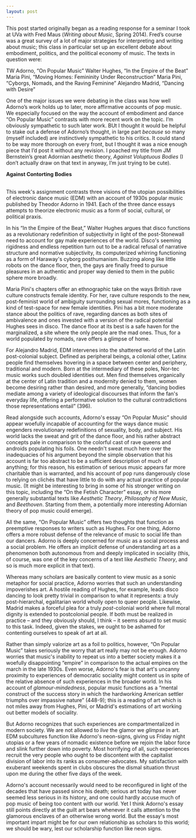 ```yaml
---
layout: post
---
```


This post started originally began as a reading response for a seminar I took at UVa with Fred Maus (*Writing about Music*, Spring 2014). Fred’s course was a great survey of a lot of major strategies for interpreting and writing about music; this class in particular set up an excellent debate about embodiment, politics, and the political economy of music. The texts in question were:

TW Adorno, “On Popular Music”
Walter Hughes, “In the Empire of the Beat”
Maria Pini, “Moving Homes: Femininity Under Reconstruction”
Maria Pini, “Cyborgs, Nomads, and the Raving Feminine”
Alejandro Madrid, “Dancing with Desire”

One of the major issues we were debating in the class was how well Adorno’s work holds up to later, more affirmative accounts of pop music. We especially focused on the way the account of embodiment and dance “On Popular Music” contrasts with more recent work on the topic. I’m obviously sympathetic to such later work. BUt I thought it would be helpful to stake out a defense of Adorno’s thought, in large part *because* so many (myself included) are instinctively sympathetic to his critics. It could stand to be way more thorough on every front, but I thought it was a nice enough piece that I’d post it without any revision. I poached my title from JM Bernstein’s great Adornian aesthetic theory, *Against Voluptuous Bodies* (I don’t actually draw on that text in anyway, I’m just trying to be cute).
<br>

**Against Contorting Bodies**

<br>
This week's assignment contrasts three visions of the utopian possibilities of electronic dance music (EDM) with an account of 1930s popular music published by Theodor Adorno in 1941. Each of the three dance essays attempts to theorize electronic music as a form of social, cultural, or political praxis.

In his “In the Empire of the Beat,” Walter Hughes argues that disco functions as a revolutionary redefinition of subjectivity in light of the post-Stonewall need to account for gay male experiences of the world. Disco's seeming rigidness and endless repetition turn out to be a radical refusal of narrative structure and normative subjectivity, its computerized whirring functioning as a form of Haraway's cyborg posthumanism. Buzzing along like little robots on the dance floor, then, the gays are finally freed to pursue pleasures in an authentic and proper way denied to them in the public sphere more broadly.

Maria Pini's chapters offer an ethnographic take on the ways British rave culture constructs female identity. For her, rave culture responds to the new, post-feminist world of ambiguity surrounding sexual mores, functioning as a kind of test-space for new female identities. Pini has a bit more moderate stance about the politics of rave, regarding dances as both sites of ambivalence and ones invested with a version of the radical potential Hughes sees in disco. The dance floor at its best is a safe haven for the marginalized, a site where the only people are the mad ones. Thus, for a world populated by nomads, rave offers a glimpse of home.

For Alejandro Madrid, EDM intervenes into the shattered world of the Latin post-colonial subject. Defined as peripheral beings, a colonial other, Latinx people find themselves hovering in a space between center and periphery, traditional and modern. Born at the intermediary of these poles, Nor-tec music works such doubled identities out. Men find themselves organically at the center of Latin tradition and a modernity denied to them, women become desiring rather than desired, and more generally, “dancing bodies mediate among a variety of ideological discourses that inform the fan's everyday life, offering a performative solution to the cultural contradictions those representations entail” (396).

Read alongside such accounts, Adorno's essay “On Popular Music” should appear woefully incapable of accounting for the ways dance music engenders revolutionary redefinitions of sexuality, body, and subject. His world lacks the sweat and grit of the dance floor, and his rather abstract concepts pale in comparison to the colorful cast of rave queens and androids populating his foils. One needn't sweat much here over the inadequacies of his argument beyond the simple observation that his account is far too abstract to be a sufficient description of much of anything; for this reason, his estimation of serious music appears far more charitable than is warranted, and his account of pop runs dangerously close to relying on clichés that have little to do with any actual practice of popular music. (It might be interesting to bring in some of his stronger writing on this topic, including the “On the Fetish Character” essay, or his more generally substantial texts like *Aesthetic Theory*, *Philosophy of New Music*, and *Beethoven*. Starting from them, a potentially more interesting Adornian theory of pop music could emerge).

All the same, “On Popular Music” offers two thoughts that function as preemptive responses to writers such as Hughes. For one thing, Adorno offers a more robust defense of the relevance of music to social life than our dancers. Adorno is deeply concerned for music as a social process and a social problem. He offers an implicit defense of understanding art as a phenomenon both autonomous from and deeply implicated in sociality (this, of course, was one of the key concerns of a text like *Aesthetic Theory*, and so is much more explicit in that text).

Whereas many scholars are basically content to view music as a sonic metaphor for social practice, Adorno worries that such an understanding impoverishes art. A hostile reading of Hughes, for example, leads disco dancing to look pretty trivial in comparison to what it represents: a truly post-hierarchal, egalitarian world wholly open to queer people. Likewise, Madrid makes a forceful plea for a truly *post*-colonial world where full moral dignity is extended to postcolonial people. If both must be realized in practice – and they obviously should, I think – it seems absurd to set music to this task. Indeed, given the stakes, we ought to be ashamed for contenting ourselves to speak of art at all.

Rather than simply valorize art as a foil to politics, however, “On Popular Music” takes seriously the worry that art really may not be enough. Adorno worries that music's inability to repeat us into a better society makes it a woefully disappointing “empire” in comparison to the actual empires on the march in the late 1930s. Even worse, Adorno's fear is that art's uncanny proximity to experiences of democratic sociality might content us in spite of the relative absence of such experiences in the broader world. In his account of *glamour-mindedness*, popular music functions as a “mental construct of the success story in which the hardworking American settler triumphs over impassive nature” (448-9); this is a reading of art which is not miles away from Hughes, Pini, or Madrid's estimations of art working out better models of sociality.

But Adorno recognizes that such experiences are compartmentalized in modern society. We are not allowed to *live* the glamor we *glimpse* in art. EDM subcultures function like Adorno's neon-signs, giving us Friday night utopias or a few years of nomadic existence before we rejoin the labor force and slink further down into poverty. Most horrifying of all, such experiences recruit the very people who ought to be discontent with the capitalist division of labor into its ranks as consumer-advocates. My satisfaction with exuberant weekends spent in clubs obscures the dismal situation thrust upon me during the other five days of the week.

Adorno's account necessarily would need to be reconfigured in light of the decades that have passed since his death; serious art today has never seemed less serious in its history, and one could hardly accuse much of pop music of being too content with our world. Yet I think Adorno's essay still points directly at the guilt art bears whenever it calls attention to the glamorous enclaves of an otherwise wrong world. But the essay's most important impart might be for our own relationship as scholars to this world; we should be wary, lest our scholarship function like neon signs.
